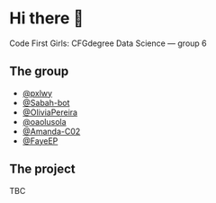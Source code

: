 # Hi there 👋
Code First Girls: CFGdegree Data Science — group 6

## The group
- [@pxlwy](https://github.com/pxlwy)
- [@Sabah-bot](https://github.com/Sabah-bot)
- [@OliviaPereira](https://github.com/OliviaPereira)
- [@oaolusola](https://github.com/oaolusola)
- [@Amanda-C02](https://github.com/Amanda-C02)
- [@FayeEP](https://github.com/FayeEP)

## The project
TBC
